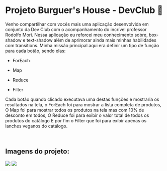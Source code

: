 <h1>Projeto Burguer's House - DevClub 🚀</h1>
<p>Venho compartilhar com vocês mais uma aplicação desenvolvida em conjunto da Dev Club com o acompanhamento do incrível professor Rodolfo Mori. Nessa aplicação eu reforcei meu conhecimento sobre, box-shadow e text-shadow além de aprimorar ainda mais minhas habilidades com transitions. Minha missão principal aqui era definir um tipo de função para cada botão, sendo elas:
  <ul>
    <li>
      <p>ForEach</p>
    </li>
    <li>
      <p>Map</p>
    </li>
    <li>
      <p>Reduce</p>
    </li>
    <li>
      <p>Filter</p>
    </li>
  </ul>
Cada botão quando clicado executava uma destas funções e mostraria os resultados na tela, o ForEach foi para mostrar a lista completa de produtos, O Map foi para mostrar todos os produtos na tela mas com 10% de desconto em todos, O Reduce foi para exibir o valor total de todos os produtos do catálogo E por fim o Filter que foi para exibir apenas os lanches veganos do catálogo.</p>
<br>
<h2>Imagens do projeto:</h2>
<img src="https://github.com/caua-dev-coder/Projeto-Burguers-House-DEVCLUB/blob/main/assets/Captura%20de%20tela%202024-01-25%20153016.png">
<img src="https://github.com/caua-dev-coder/Projeto-Burguers-House-DEVCLUB/blob/main/assets/Captura%20de%20tela%202024-01-25%20153033.png">
